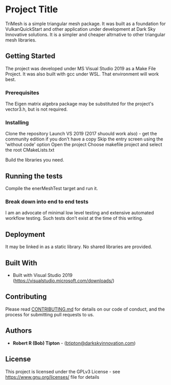 # Project Title

TriMesh is a simple triangular mesh package. It was built as a foundation for VulkanQuickStart and other application under development at Dark Sky Innovative solutions. It is a simpler and cheaper altrnative to other triangular mesh libraries.

## Getting Started

The project was developed under MS Visual Studio 2019 as a Make File Project. It was also built with gcc under WSL. That environment will work best.

### Prerequisites

The Eigen matrix algebra package may be substituted for the project's vector3.h, but is not required.

### Installing

Clone the repository
Launch VS 2019 (2017 shuould work also) - get the community edition if you don't have a copy
Skip the entry screen using the 'without code' option
Open the project
Choose makefile project and select the root CMakeLists.txt

Build the libraries you need.

## Running the tests

Compile the enerMeshTest target and run it.

### Break down into end to end tests

I am an advocate of minimal low level testing and extensive automated workflow testing. Such tests don't exist at the time of this writing.

## Deployment

It may be linked in as a static library. No shared libraries are provided.

## Built With

* Built with Visual Studio 2019 (https://visualstudio.microsoft.com/downloads/)

## Contributing

Please read [CONTRIBUTING.md](https://gist.github.com/PurpleBooth/b24679402957c63ec426) for details on our code of conduct, and the process for submitting pull requests to us.


## Authors

* **Robert R (Bob) Tipton** - (btipton@darkskyinnovation.com)

## License

This project is licensed under the GPLv3 License - see <https://www.gnu.org/licenses/> file for details


